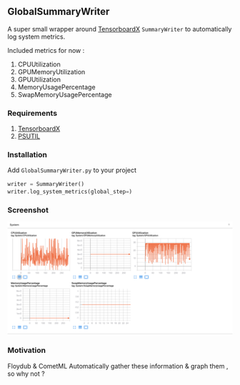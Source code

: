 ## GlobalSummaryWriter



A super small wrapper around [TensorboardX](https://github.com/lanpa/tensorboardX) `SummaryWriter` to automatically log system metrics.

Included metrics for now :

1. CPUUtilization
2. GPUMemoryUtilization
3. GPUUtilization
4. MemoryUsagePercentage 
4. SwapMemoryUsagePercentage



### Requirements 

1. [TensorboardX](https://github.com/lanpa/tensorboardX)
2. [PSUTIL](https://psutil.readthedocs.io/en/latest/)

### Installation 

Add `GlobalSummaryWriter.py` to your project 

```python
writer = SummaryWriter()
writer.log_system_metrics(global_step=)
```


### Screenshot 

![Tensoboard](./tensorboard.png)



### Motivation 

Floydub & CometML Automatically gather these information & graph them , so why not ?
